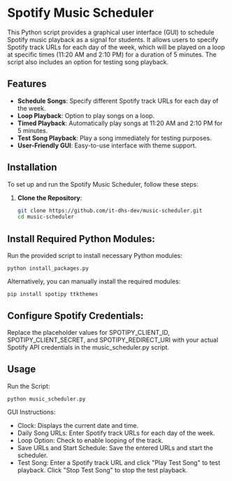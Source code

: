 # Spotify Music Scheduler

This Python script provides a graphical user interface (GUI) to schedule Spotify music playback as a signal for students. It allows users to specify Spotify track URLs for each day of the week, which will be played on a loop at specific times (11:20 AM and 2:10 PM) for a duration of 5 minutes. The script also includes an option for testing song playback.

## Features

- **Schedule Songs**: Specify different Spotify track URLs for each day of the week.
- **Loop Playback**: Option to play songs on a loop.
- **Timed Playback**: Automatically play songs at 11:20 AM and 2:10 PM for 5 minutes.
- **Test Song Playback**: Play a song immediately for testing purposes.
- **User-Friendly GUI**: Easy-to-use interface with theme support.

## Installation

To set up and run the Spotify Music Scheduler, follow these steps:

1. **Clone the Repository**:
   ```sh
   git clone https://github.com/it-dhs-dev/music-scheduler.git
   cd music-scheduler

## Install Required Python Modules:
Run the provided script to install necessary Python modules:

    python install_packages.py

Alternatively, you can manually install the required modules:

    pip install spotipy ttkthemes

## Configure Spotify Credentials:
Replace the placeholder values for SPOTIPY_CLIENT_ID, SPOTIPY_CLIENT_SECRET, and SPOTIPY_REDIRECT_URI with your actual Spotify API credentials in the music_scheduler.py script.

## Usage
Run the Script:

    python music_scheduler.py

GUI Instructions:
- Clock: Displays the current date and time.
- Daily Song URLs: Enter Spotify track URLs for each day of the week.
- Loop Option: Check to enable looping of the track.
- Save URLs and Start Schedule: Save the entered URLs and start the scheduler.
- Test Song: Enter a Spotify track URL and click "Play Test Song" to test playback. Click "Stop Test Song" to stop the test playback.

